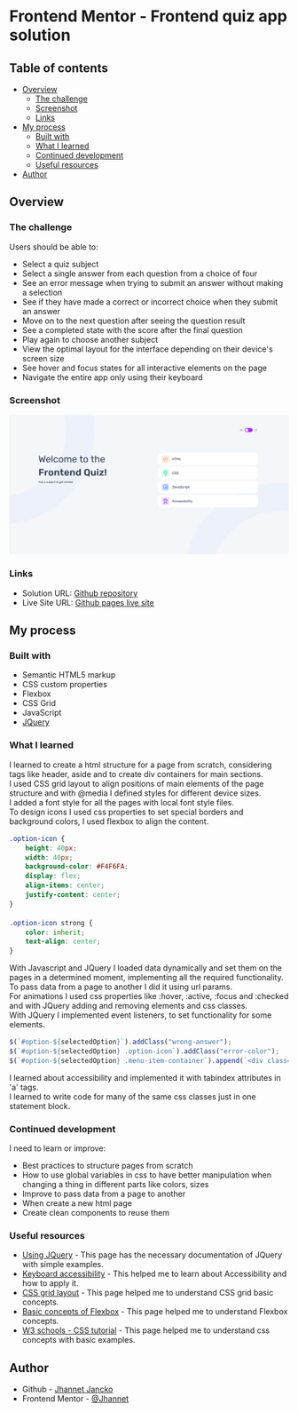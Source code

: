 # Frontend Mentor - Frontend quiz app solution

## Table of contents

- [Overview](#overview)
  - [The challenge](#the-challenge)
  - [Screenshot](#screenshot)
  - [Links](#links)
- [My process](#my-process)
  - [Built with](#built-with)
  - [What I learned](#what-i-learned)
  - [Continued development](#continued-development)
  - [Useful resources](#useful-resources)
- [Author](#author)


## Overview

### The challenge

Users should be able to:

- Select a quiz subject
- Select a single answer from each question from a choice of four
- See an error message when trying to submit an answer without making a selection
- See if they have made a correct or incorrect choice when they submit an answer
- Move on to the next question after seeing the question result
- See a completed state with the score after the final question
- Play again to choose another subject
- View the optimal layout for the interface depending on their device's screen size
- See hover and focus states for all interactive elements on the page
- Navigate the entire app only using their keyboard

### Screenshot

![](./ScreenshotFrontendQuizApp.png)

### Links

- Solution URL: [Github repository](https://github.com/Jhannet/frontend-quiz-app)
- Live Site URL: [Github pages live site](https://jhannet.github.io/)

## My process

### Built with

- Semantic HTML5 markup
- CSS custom properties
- Flexbox
- CSS Grid
- JavaScript
- [JQuery](https://releases.jquery.com/)

### What I learned

I learned to create a html structure for a page from scratch, considering tags like header, aside and to create div containers for main sections.\
I used CSS grid layout to align positions of main elements of the page structure and with @media I defined styles for different device sizes.\
I added a font style for all the pages with local font style files.\
To design icons I used css properties to set special borders and background colors, I used flexbox to align the content.
```css
.option-icon {
    height: 40px;
    width: 40px;
    background-color: #F4F6FA;
    display: flex;
    align-items: center;
    justify-content: center;
}

.option-icon strong {
    color: inherit;
    text-align: center;
}
```
With Javascript and JQuery I loaded data dynamically and set them on the pages in a determined moment, implementing all the required functionality.\
To pass data from a page to another I did it using url params.\
For animations I used css properties like :hover, :active, :focus and :checked and with JQuery adding and removing elements and css classes.\
With JQuery I implemented event listeners, to set functionality for some elements.
```js
$(`#option-${selectedOption}`).addClass("wrong-answer");
$(`#option-${selectedOption} .option-icon`).addClass("error-color");
$(`#option-${selectedOption} .menu-item-container`).append(`<div class="error-icon"><strong>x</strong></div>`);
```
I learned about accessibility and implemented it with tabindex attributes in 'a' tags.\
I learned to write code for many of the same css classes just in one statement block.

### Continued development

I need to learn or improve:
- Best practices to structure pages from scratch
- How to use global variables in css to have better manipulation when changing a thing in different parts like colors, sizes
- Improve to pass data from a page to another
- When create a new html page
- Create clean components to reuse them

### Useful resources

- [Using JQuery](https://learn.jquery.com/using-jquery-core/) - This page has the necessary documentation of JQuery with simple examples.
- [Keyboard accessibility](https://www.smashingmagazine.com/2022/11/guide-keyboard-accessibility-html-css-part1/) - This helped me to learn about Accessibility and how to apply it.
- [CSS grid layout](https://developer.mozilla.org/es/docs/Web/CSS/CSS_grid_layout) - This page helped me to understand CSS grid basic concepts.
- [Basic concepts of Flexbox](https://developer.mozilla.org/en-US/docs/Web/CSS/CSS_flexible_box_layout/Basic_concepts_of_flexbox) - This page helped me to understand Flexbox concepts.
- [W3 schools - CSS tutorial](https://www.w3schools.com/css/default.asp) - This page helped me to understand css concepts with basic examples.

## Author

- Github - [Jhannet Jancko](https://github.com/Jhannet)
- Frontend Mentor - [@Jhannet](https://jhannet.github.io/)

